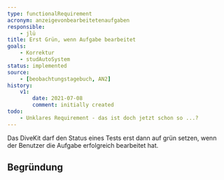 ```yaml
---
type: functionalRequirement
acronym: anzeigevonbearbeitetenaufgaben
responsible: 
    - jlü
title: Erst Grün, wenn Aufgabe bearbeitet
goals: 
    - Korrektur
    - studAutoSystem
status: implemented
source:
    - [beobachtungstagebuch, AN2]
history:
    v1:
        date: 2021-07-08
        comment: initially created
todo: 
    - Unklares Requirement - das ist doch jetzt schon so ...?
---
```


Das DiveKit darf den Status eines Tests erst dann auf grün setzen, wenn der Benutzer die Aufgabe erfolgreich bearbeitet hat.

## Begründung
